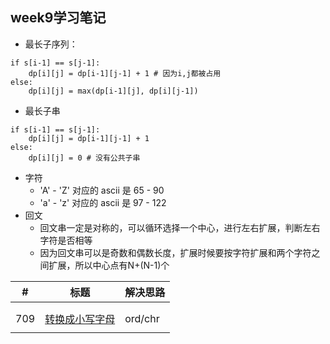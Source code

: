 ## week9学习笔记
 
+ 最长子序列：

````
if s[i-1] == s[j-1]:
	dp[i][j] = dp[i-1][j-1] + 1 # 因为i,j都被占用
else:
	dp[i][j] = max(dp[i-1][j], dp[i][j-1])
````

+ 最长子串

````
if s[i-1] == s[j-1]:
	dp[i][j] = dp[i-1][j-1] + 1
else:
	dp[i][j] = 0 # 没有公共子串
````

+ 字符
	+ 'A' - 'Z' 对应的 ascii 是 65 - 90
	+ 'a' - 'z' 对应的 ascii 是 97 - 122
+ 回文
	+ 回文串一定是对称的，可以循环选择一个中心，进行左右扩展，判断左右字符是否相等
	+ 因为回文串可以是奇数和偶数长度，扩展时候要按字符扩展和两个字符之间扩展，所以中心点有N+(N-1)个


|#|标题|解决思路|
|---|---|------|
||[]()||
||[]()||
|709|[转换成小写字母](https://leetcode-cn.com/problems/to-lower-case/)|ord/chr|
||[]()||